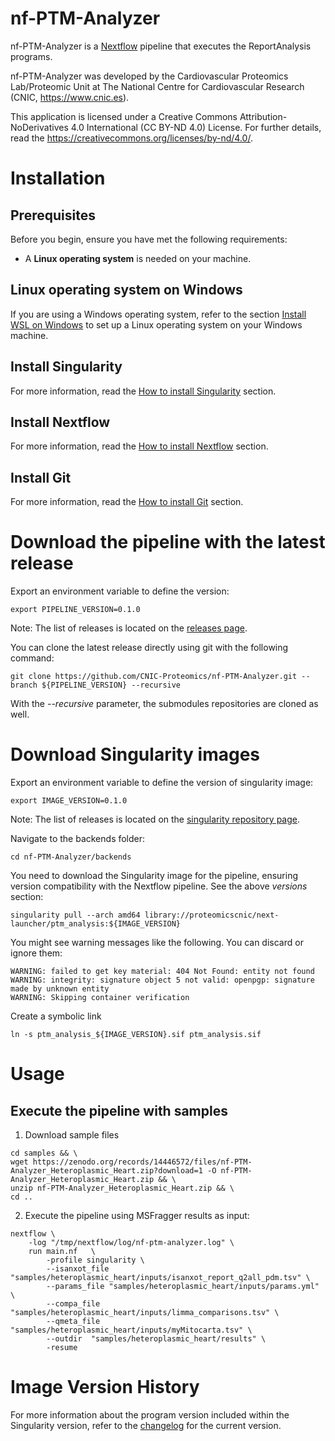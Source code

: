 # nf-PTM-Analyzer

nf-PTM-Analyzer is a [Nextflow](https://www.nextflow.io/) pipeline that executes the ReportAnalysis programs.

nf-PTM-Analyzer was developed by the Cardiovascular Proteomics Lab/Proteomic Unit at The National Centre for Cardiovascular Research (CNIC, https://www.cnic.es).

This application is licensed under a Creative Commons Attribution-NoDerivatives 4.0 International (CC BY-ND 4.0) License. For further details, read the https://creativecommons.org/licenses/by-nd/4.0/.


# Installation

## Prerequisites

Before you begin, ensure you have met the following requirements:

- A **Linux operating system** is needed on your machine.

## Linux operating system on Windows

If you are using a Windows operating system, refer to the section [Install WSL on Windows](docs/WSL.md) to set up a Linux operating system on your Windows machine.

## Install Singularity

For more information, read the [How to install Singularity](docs/SingularityCE.md) section.

## Install Nextflow

For more information, read the [How to install Nextflow](docs/Nextflow.md) section.

## Install Git

For more information, read the [How to install Git](docs/Git.md) section.


# Download the pipeline with the latest release

Export an environment variable to define the version:
```
export PIPELINE_VERSION=0.1.0
```
Note: The list of releases is located on the [releases page](https://github.com/CNIC-Proteomics/nf-PTM-Analyzer/releases).

You can clone the latest release directly using git with the following command:
```
git clone https://github.com/CNIC-Proteomics/nf-PTM-Analyzer.git --branch ${PIPELINE_VERSION} --recursive
```
With the *--recursive* parameter, the submodules repositories are cloned as well.


# Download Singularity images

Export an environment variable to define the version of singularity image:
```
export IMAGE_VERSION=0.1.0
```
Note: The list of releases is located on the [singularity repository page](https://cloud.sylabs.io/library/proteomicscnic/next-launcher/ptm_analysis).

Navigate to the backends folder:
```
cd nf-PTM-Analyzer/backends
```

You need to download the Singularity image for the pipeline, ensuring version compatibility with the Nextflow pipeline. See the above *versions* section:
```
singularity pull --arch amd64 library://proteomicscnic/next-launcher/ptm_analysis:${IMAGE_VERSION}
```

You might see warning messages like the following. You can discard or ignore them:

    WARNING: failed to get key material: 404 Not Found: entity not found
    WARNING: integrity: signature object 5 not valid: openpgp: signature made by unknown entity
    WARNING: Skipping container verification

Create a symbolic link
```
ln -s ptm_analysis_${IMAGE_VERSION}.sif ptm_analysis.sif
```


# Usage

## Execute the pipeline with samples


1. Download sample files
```
cd samples && \
wget https://zenodo.org/records/14446572/files/nf-PTM-Analyzer_Heteroplasmic_Heart.zip?download=1 -O nf-PTM-Analyzer_Heteroplasmic_Heart.zip && \
unzip nf-PTM-Analyzer_Heteroplasmic_Heart.zip && \
cd ..
```

2. Execute the pipeline using MSFragger results as input:
```
nextflow \
    -log "/tmp/nextflow/log/nf-ptm-analyzer.log" \
    run main.nf   \
        -profile singularity \
        --isanxot_file "samples/heteroplasmic_heart/inputs/isanxot_report_q2all_pdm.tsv" \
        --params_file "samples/heteroplasmic_heart/inputs/params.yml" \
        --compa_file "samples/heteroplasmic_heart/inputs/limma_comparisons.tsv" \
        --qmeta_file "samples/heteroplasmic_heart/inputs/myMitocarta.tsv" \
        --outdir  "samples/heteroplasmic_heart/results" \
        -resume
```


# Image Version History

For more information about the program version included within the Singularity version, refer to the [changelog](changelog.md) for the current version.

